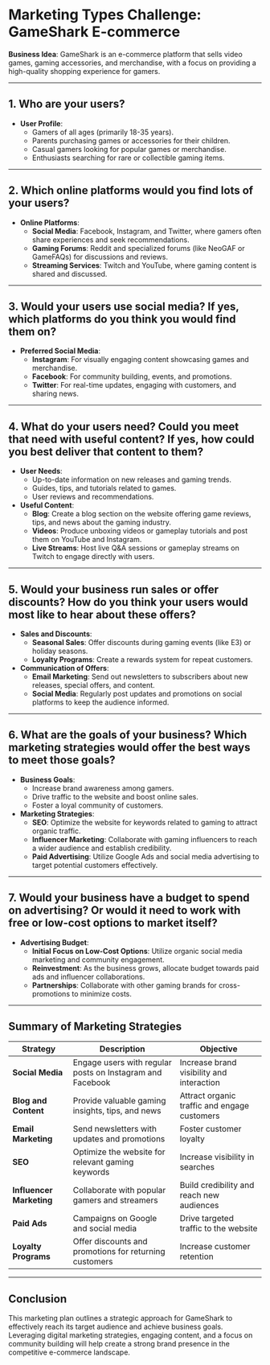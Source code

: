 # Marketing Types Challenge: GameShark E-commerce

**Business Idea**: GameShark is an e-commerce platform that sells video games, gaming accessories, and merchandise, with a focus on providing a high-quality shopping experience for gamers.

---

## 1. Who are your users?
- **User Profile**:
  - Gamers of all ages (primarily 18-35 years).
  - Parents purchasing games or accessories for their children.
  - Casual gamers looking for popular games or merchandise.
  - Enthusiasts searching for rare or collectible gaming items.

---

## 2. Which online platforms would you find lots of your users?
- **Online Platforms**:
  - **Social Media**: Facebook, Instagram, and Twitter, where gamers often share experiences and seek recommendations.
  - **Gaming Forums**: Reddit and specialized forums (like NeoGAF or GameFAQs) for discussions and reviews.
  - **Streaming Services**: Twitch and YouTube, where gaming content is shared and discussed.

---

## 3. Would your users use social media? If yes, which platforms do you think you would find them on?
- **Preferred Social Media**:
  - **Instagram**: For visually engaging content showcasing games and merchandise.
  - **Facebook**: For community building, events, and promotions.
  - **Twitter**: For real-time updates, engaging with customers, and sharing news.

---

## 4. What do your users need? Could you meet that need with useful content? If yes, how could you best deliver that content to them?
- **User Needs**:
  - Up-to-date information on new releases and gaming trends.
  - Guides, tips, and tutorials related to games.
  - User reviews and recommendations.
- **Useful Content**:
  - **Blog**: Create a blog section on the website offering game reviews, tips, and news about the gaming industry.
  - **Videos**: Produce unboxing videos or gameplay tutorials and post them on YouTube and Instagram.
  - **Live Streams**: Host live Q&A sessions or gameplay streams on Twitch to engage directly with users.

---

## 5. Would your business run sales or offer discounts? How do you think your users would most like to hear about these offers?
- **Sales and Discounts**:
  - **Seasonal Sales**: Offer discounts during gaming events (like E3) or holiday seasons.
  - **Loyalty Programs**: Create a rewards system for repeat customers.
- **Communication of Offers**:
  - **Email Marketing**: Send out newsletters to subscribers about new releases, special offers, and content.
  - **Social Media**: Regularly post updates and promotions on social platforms to keep the audience informed.

---

## 6. What are the goals of your business? Which marketing strategies would offer the best ways to meet those goals?
- **Business Goals**:
  - Increase brand awareness among gamers.
  - Drive traffic to the website and boost online sales.
  - Foster a loyal community of customers.
- **Marketing Strategies**:
  - **SEO**: Optimize the website for keywords related to gaming to attract organic traffic.
  - **Influencer Marketing**: Collaborate with gaming influencers to reach a wider audience and establish credibility.
  - **Paid Advertising**: Utilize Google Ads and social media advertising to target potential customers effectively.

---

## 7. Would your business have a budget to spend on advertising? Or would it need to work with free or low-cost options to market itself?
- **Advertising Budget**:
  - **Initial Focus on Low-Cost Options**: Utilize organic social media marketing and community engagement.
  - **Reinvestment**: As the business grows, allocate budget towards paid ads and influencer collaborations.
  - **Partnerships**: Collaborate with other gaming brands for cross-promotions to minimize costs.

---

## Summary of Marketing Strategies

| Strategy                | Description                                                   | Objective                                |
|-------------------------|---------------------------------------------------------------|------------------------------------------|
| **Social Media**        | Engage users with regular posts on Instagram and Facebook    | Increase brand visibility and interaction|
| **Blog and Content**    | Provide valuable gaming insights, tips, and news             | Attract organic traffic and engage customers |
| **Email Marketing**     | Send newsletters with updates and promotions                  | Foster customer loyalty                   |
| **SEO**                 | Optimize the website for relevant gaming keywords             | Increase visibility in searches           |
| **Influencer Marketing**| Collaborate with popular gamers and streamers                | Build credibility and reach new audiences |
| **Paid Ads**            | Campaigns on Google and social media                          | Drive targeted traffic to the website    |
| **Loyalty Programs**    | Offer discounts and promotions for returning customers        | Increase customer retention               |

---

## Conclusion

This marketing plan outlines a strategic approach for GameShark to effectively reach its target audience and achieve business goals. Leveraging digital marketing strategies, engaging content, and a focus on community building will help create a strong brand presence in the competitive e-commerce landscape. 

